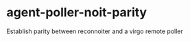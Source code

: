 agent-poller-noit-parity
========================

Establish parity between reconnoiter and a virgo remote poller
